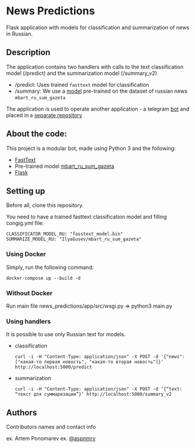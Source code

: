 # News Predictions

Flask application with models for classification and summarization of news in Russian.

## Description

The application contains two handlers with calls to the text classification model (/predict) and the summarization model (/summary_v2)

- /predict: Uses trained `fasttext` model for classification
- /summary: We use a [model]((https://huggingface.co/IlyaGusev/mbart_ru_sum_gazeta)) pre-trained on the dataset of russian news `mbart_ru_sum_gazeta`

The application is used to operate another application - a telegram [bot](https://t.me/news_filtering_bot) and placed in a [separate repository](https://github.com/aspnmrv/telegram_bot_news)

## About the code:

This project is a modular bot, made using Python 3 and the following:

- [FastText](https://fasttext.cc/docs/en/python-module.html)
- Pre-trained model [mbart_ru_sum_gazeta](https://huggingface.co/IlyaGusev/mbart_ru_sum_gazeta)
- [Flask](https://flask.palletsprojects.com/en/2.3.x/)


## Setting up

Before all, clone this repository.

You need to have a trained fasttext classification model and filling congig.yml file:

```
CLASSIFICATOR_MODEL_RU: "fasstext_model.bin"
SUMMARIZE_MODEL_RU: "IlyaGusev/mbart_ru_sum_gazeta"
```

### Using Docker

Simply, run the following command:
```
docker-compose up --build -d
```

### Without Docker

Run main file news_predictions/app/src/wsgi.py => python3 main.py

### Using handlers

It is possible to use only Russian text for models.

- classification
  ```
  curl -i -H "Content-Type: application/json" -X POST -d '{"news": ["какая-то первая новость", "какая-то вторая новость"]}' http://localhost:5000/predict
  ```
- summarization
  ```
  curl -i -H "Content-Type: application/json" -X POST -d ‘{“text: “текст для суммаризации”}’ http://localhost:5000/summary_v2
  ```

## Authors

Contributors names and contact info

ex. Artem Ponomarev
ex. [@aspnmrv](https://t.me/aspnmrv)
